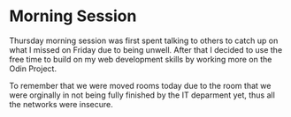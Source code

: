 # Morning Session

Thursday morning session was first spent talking to others to catch up on what I missed on Friday due to being unwell. After that I decided to use the free time to build on my web development skills by working more on the Odin Project.

To remember that we were moved rooms today due to the room that we were orginally in not being fully finished by the IT deparment yet, thus all the networks were insecure.